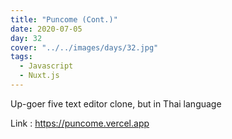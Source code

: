 ```yaml
---
title: "Puncome (Cont.)"
date: 2020-07-05
day: 32
cover: "../../images/days/32.jpg"
tags:
  - Javascript
  - Nuxt.js
---
```


Up-goer five text editor clone, but in Thai language

Link : https://puncome.vercel.app
